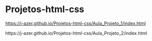 # Projetos-html-css
https://j-azer.github.io/Projetos-html-css/Aula_Projeto_1/index.html
<p>
https://j-azer.github.io/Projetos-html-css/Aula_Projeto_2/index.html
